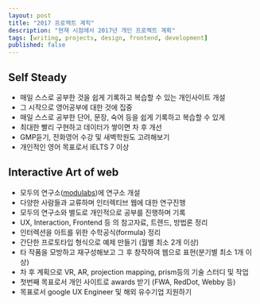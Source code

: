 ```yaml
---
layout: post
title: "2017 프로젝트 계힉"
description: "현재 시점에서 2017년 개인 프로젝트 계획"
tags: [writing, projects, design, frontend, development]
published: false
---
```


## Self Steady
- 매일 스스로 공부한 것을 쉽게 기록하고 복습할 수 있는 개인사이트 개설
- 그 시작으로 영어공부에 대한 것에 집중
- 매일 스스로 공부한 단어, 문장, 숙어 등을 쉽게 기록하고 복습할 수 있게
- 최대한 빨리 구현하고 데이터가 쌓이면 차 후 개선
- GMP듣기, 전화영어 수강 및 새벽학원도 고려해보기
- 개인적인 영어 목표로서 IELTS 7 이상

## Interactive Art of web
- 모두의 연구소(<a href="http://www.modulabs.co.kr/">modulabs<a/>)에 연구소 개설
- 다양한 사람들과 교류하며 인터렉티브 웹에 대한 연구진행
- 모두의 연구소와 별도로 개인적으로 공부를 진행하며 기록
- UX, Interaction, Frontend 등 의 참고자료, 트렌드, 방법론 정리
- 인터렉션을 아트를 위한 수학공식(formula) 정리
- 간단한 프로토타입 형식으로 예제 만들기 (월별 최소 2개 이상)
- 타 작품을 모방하고 재구성해보고 그 후 창작하여 웹으로 표현(분기별 최소 1개 이상)
- 차 후 계획으로 VR, AR, projection mapping, prism등의 기술 스터디 및 작업
- 첫번째 목표로서 개인 사이트로 awards 받기 (FWA, RedDot, Webby 등)
- 목표로서 google UX Engineer 및 해외 유수기업 지원하기



